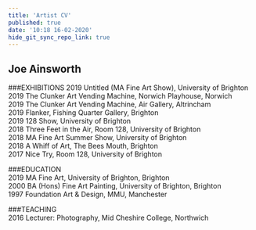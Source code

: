 ```yaml
---
title: 'Artist CV'
published: true
date: '10:18 16-02-2020'
hide_git_sync_repo_link: true
---
```


## Joe Ainsworth

###EXHIBITIONS
2019 Untitled (MA Fine Art Show), University of Brighton  
2019 The Clunker Art Vending Machine, Norwich Playhouse, Norwich  
2019 The Clunker Art Vending Machine, Air Gallery, Altrincham  
2019 Flanker, Fishing Quarter Gallery, Brighton  
2019 128 Show, University of Brighton  
2018 Three Feet in the Air, Room 128, University of Brighton  
2018 MA Fine Art Summer Show, University of Brighton  
2018 A Whiff of Art, The Bees Mouth, Brighton  
2017 Nice Try, Room 128, University of Brighton  

###EDUCATION        
2019 MA Fine Art, University of Brighton, Brighton  
2000 BA (Hons) Fine Art Painting, University of Brighton, Brighton  
1997 Foundation Art & Design, MMU, Manchester  

###TEACHING  
2016 Lecturer: Photography, Mid Cheshire College, Northwich  
